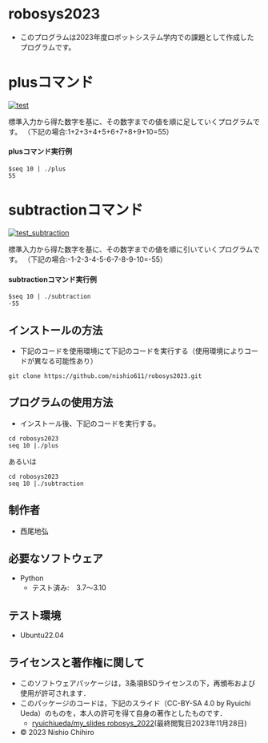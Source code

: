 # robosys2023
 * このプログラムは2023年度ロボットシステム学内での課題として作成したプログラムです。

# plusコマンド
[![test](https://github.com/nishio611/robosys2023/actions/workflows/test.yml/badge.svg)](https://github.com/nishio611/robosys2023/actions/workflows/test.yml)

標準入力から得た数字を基に、その数字までの値を順に足していくプログラムです。
（下記の場合:1+2+3+4+5+6+7+8+9+10=55）

#### plusコマンド実行例
```
$seq 10 | ./plus
55
```

# subtractionコマンド
[![test_subtraction](https://github.com/nishio611/robosys2023/actions/workflows/test_subtraction.yml/badge.svg)](https://github.com/nishio611/robosys2023/actions/workflows/test_subtraction.yml)

標準入力から得た数字を基に、その数字までの値を順に引いていくプログラムです。
（下記の場合:-1-2-3-4-5-6-7-8-9-10=-55）


#### subtractionコマンド実行例
```
$seq 10 | ./subtraction
-55
```

## インストールの方法
 * 下記のコードを使用環境にて下記のコードを実行する（使用環境によりコードが異なる可能性あり）

```
git clone https://github.com/nishio611/robosys2023.git
```
## プログラムの使用方法
 * インストール後、下記のコードを実行する。
```
cd robosys2023
seq 10 |./plus
```
あるいは

```
cd robosys2023
seq 10 |./subtraction
```

## 制作者
 * 西尾地弘

## 必要なソフトウェア
 * Python
   * テスト済み:　3.7～3.10

## テスト環境
 * Ubuntu22.04

## ライセンスと著作権に関して
 * このソフトウェアパッケージは，3条項BSDライセンスの下，再頒布および使用が許可されます．
 * このパッケージのコードは，下記のスライド（CC-BY-SA 4.0 by Ryuichi Ueda）のものを，本人の許可を得て自身の著作としたものです．
   * [ryuichiueda/my_slides robosys_2022](https://github.com/ryuichiueda/my_slides/tree/master/robosys_2022)(最終閲覧日2023年11月28日)
 * © 2023 Nishio Chihiro



